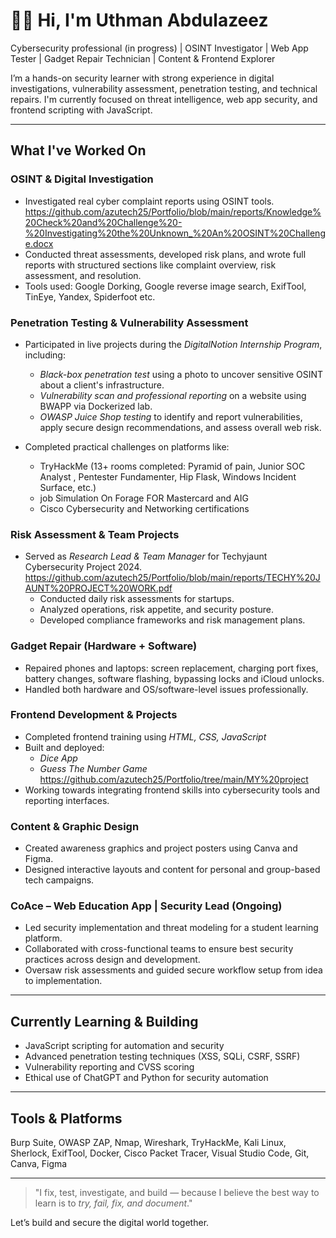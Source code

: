 # 👋🏽 Hi, I'm Uthman Abdulazeez

Cybersecurity professional (in progress)  | OSINT Investigator  | Web App Tester | Gadget Repair Technician  | Content & Frontend Explorer 

I’m a hands-on security learner with strong experience in digital investigations, vulnerability assessment, penetration testing, and technical repairs. I'm currently focused on threat intelligence, web app security, and frontend scripting with JavaScript.

---

##  What I've Worked On

###  OSINT & Digital Investigation
- Investigated real cyber complaint reports using OSINT tools. https://github.com/azutech25/Portfolio/blob/main/reports/Knowledge%20Check%20and%20Challenge%20-%20Investigating%20the%20Unknown_%20An%20OSINT%20Challenge.docx
- Conducted threat assessments, developed risk plans, and wrote full reports with structured sections like complaint overview, risk assessment, and resolution.
- Tools used: Google Dorking, Google reverse image search, ExifTool, TinEye, Yandex, Spiderfoot etc.

###  Penetration Testing & Vulnerability Assessment
- Participated in live projects during the *DigitalNotion Internship Program*, including:
  - *Black-box penetration test* using a photo to uncover sensitive OSINT about a client's infrastructure.
  - *Vulnerability scan and professional reporting* on a website using BWAPP via Dockerized lab.
  - *OWASP Juice Shop testing* to identify and report vulnerabilities, apply secure design recommendations, and assess overall web risk.

- Completed practical challenges on platforms like:
  - TryHackMe (13+ rooms completed: Pyramid of pain, Junior SOC Analyst , Pentester Fundamenter, Hip Flask, Windows Incident Surface, etc.)
  -  job Simulation On Forage FOR Mastercard and AIG
  - Cisco Cybersecurity and Networking certifications

###  Risk Assessment & Team Projects
- Served as *Research Lead & Team Manager* for Techyjaunt Cybersecurity Project 2024. https://github.com/azutech25/Portfolio/blob/main/reports/TECHY%20JAUNT%20PROJECT%20WORK.pdf
  - Conducted daily risk assessments for startups.
  - Analyzed operations, risk appetite, and security posture.
  - Developed compliance frameworks and risk management plans.

###  Gadget Repair (Hardware + Software)
- Repaired phones and laptops: screen replacement, charging port fixes, battery changes, software flashing, bypassing locks and iCloud unlocks.
- Handled both hardware and OS/software-level issues professionally.

###  Frontend Development & Projects
- Completed frontend training using *HTML, CSS, JavaScript*
- Built and deployed:
  -  *Dice App*
  -  *Guess The Number Game* https://github.com/azutech25/Portfolio/tree/main/MY%20project
- Working towards integrating frontend skills into cybersecurity tools and reporting interfaces.

###  Content & Graphic Design
- Created awareness graphics and project posters using Canva and Figma.
- Designed interactive layouts and content for personal and group-based tech campaigns.

###  CoAce – Web Education App | Security Lead (Ongoing)
- Led security implementation and threat modeling for a student learning platform.
- Collaborated with cross-functional teams to ensure best security practices across design and development.
- Oversaw risk assessments and guided secure workflow setup from idea to implementation.
---

##  Currently Learning & Building

- JavaScript scripting for automation and security
- Advanced penetration testing techniques (XSS, SQLi, CSRF, SSRF)
- Vulnerability reporting and CVSS scoring
- Ethical use of ChatGPT and Python for security automation

---

##  Tools & Platforms

Burp Suite, OWASP ZAP, Nmap, Wireshark, TryHackMe, Kali Linux, Sherlock, ExifTool, Docker, Cisco Packet Tracer, Visual Studio Code, Git, Canva, Figma

---

>  "I fix, test, investigate, and build — because I believe the best way to learn is to *try, fail, fix, and document*."

Let’s build and secure the digital world together. 
